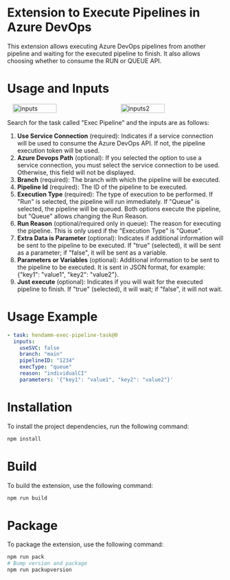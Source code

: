 # Extension to Execute Pipelines in Azure DevOps

This extension allows executing Azure DevOps pipelines from another pipeline and waiting for the executed pipeline to finish. It also allows choosing whether to consume the RUN or QUEUE API.

# Usage and Inputs

<div style="display: flex; justify-content: space-around;">
  <img src="https://i.imgur.com/DtOdXwS.png" alt="inputs" style="width: 45%;">
  <img src="https://i.imgur.com/d0RlVQh.png" alt="inputs2" style="width: 45%;">
</div>

Search for the task called "Exec Pipeline" and the inputs are as follows:

1. **Use Service Connection** (required): Indicates if a service connection will be used to consume the Azure DevOps API. If not, the pipeline execution token will be used.
2. **Azure Devops Path** (optional): If you selected the option to use a service connection, you must select the service connection to be used. Otherwise, this field will not be displayed.
3. **Branch** (required): The branch with which the pipeline will be executed.
4. **Pipeline Id** (required): The ID of the pipeline to be executed.
5. **Execution Type** (required): The type of execution to be performed. If "Run" is selected, the pipeline will run immediately. If "Queue" is selected, the pipeline will be queued. Both options execute the pipeline, but "Queue" allows changing the Run Reason.
6. **Run Reason** (optional/required only in queue): The reason for executing the pipeline. This is only used if the "Execution Type" is "Queue".
7. **Extra Data is Parameter** (optional): Indicates if additional information will be sent to the pipeline to be executed. If "true" (selected), it will be sent as a parameter; if "false", it will be sent as a variable.
8. **Parameters or Variables** (optional): Additional information to be sent to the pipeline to be executed. It is sent in JSON format, for example: {"key1": "value1", "key2": "value2"}.
9. **Just execute** (optional): Indicates if you will wait for the executed pipeline to finish. If "true" (selected), it will wait; if "false", it will not wait.

# Usage Example

```yaml
- task: hendamm-exec-pipeline-task@0
  inputs:
    useSVC: false
    branch: "main"
    pipelineID: "1234"
    execType: "queue"
    reason: "individualCI"
    parameters: '{"key1": "value1", "key2": "value2"}'
```

# Installation

To install the project dependencies, run the following command:

```bash
npm install
```

# Build

To build the extension, use the following command:

```bash
npm run build
```

# Package

To package the extension, use the following command:

```bash
npm run pack
# Bump version and package
npm run packupversion
```
